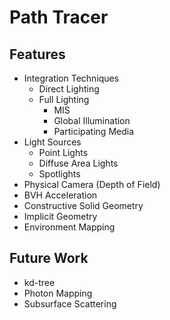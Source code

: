 # Path Tracer

## Features
- Integration Techniques
    - Direct Lighting
    - Full Lighting
        - MIS
        - Global Illumination
        - Participating Media
- Light Sources
    - Point Lights
    - Diffuse Area Lights
    - Spotlights
- Physical Camera (Depth of Field)
- BVH Acceleration
- Constructive Solid Geometry 
- Implicit Geometry
- Environment Mapping

## Future Work
- kd-tree
- Photon Mapping
- Subsurface Scattering
